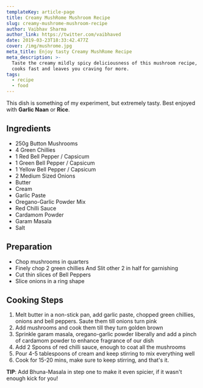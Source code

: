 ```yaml
---
templateKey: article-page
title: Creamy MushRome Mushroom Recipe
slug: creamy-mushrome-mushroom-recipe
author: Vaibhav Sharma
author_link: https://twitter.com/vaibhaved
date: 2019-03-23T18:33:42.477Z
cover: /img/mushrome.jpg
meta_title: Enjoy tasty Creamy MushRome Recipe
meta_description: >-
  Taste the creamy mildly spicy deliciousness of this mushroom recipe, that
  cooks fast and leaves you craving for more.
tags:
  - recipe
  - food
---
```

This dish is something of my experiment, but extremely tasty. Best enjoyed with **Garlic Naan** or **Rice**.

## Ingredients

* 250g Button Mushrooms
* 4 Green Chillies
* 1 Red Bell Pepper / Capsicum
* 1 Green Bell Pepper / Capsicum
* 1 Yellow Bell Pepper / Capsicum
* 2 Medium Sized Onions
* Butter
* Cream
* Garlic Paste
* Oregano-Garlic Powder Mix
* Red Chilli Sauce
* Cardamom Powder
* Garam Masala
* Salt

## Preparation

* Chop mushrooms in quarters
* Finely chop 2 green chillies And Slit other 2 in half for garnishing
* Cut thin slices of Bell Peppers
* Slice onions in a ring shape

## Cooking Steps

1. Melt butter in a non-stick pan, add garlic paste, chopped green chillies, onions and bell peppers. Saute them till onions turn pink
2. Add mushrooms and cook them till they turn golden brown
3. Sprinkle garam masala, oregano-garlic powder liberally and add a pinch of cardamom powder to enhance fragrance of our dish
4. Add 2 Spoons of red chilli sauce, enough to coat all the mushrooms
5. Pour 4-5 tablespoons of cream and keep stirring to mix everything well
6. Cook for 15-20 mins, make sure to keep stirring, and that's it.

**TIP**: Add Bhuna-Masala in step one to make it even spicier, if it wasn't enough kick for you!
